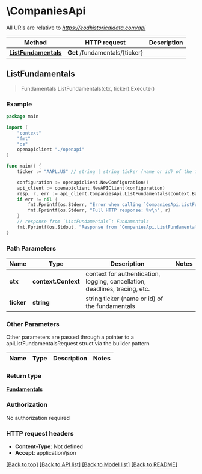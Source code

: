 # \CompaniesApi

All URIs are relative to *https://eodhistoricaldata.com/api*

Method | HTTP request | Description
------------- | ------------- | -------------
[**ListFundamentals**](CompaniesApi.md#ListFundamentals) | **Get** /fundamentals/{ticker} | 



## ListFundamentals

> Fundamentals ListFundamentals(ctx, ticker).Execute()





### Example

```go
package main

import (
    "context"
    "fmt"
    "os"
    openapiclient "./openapi"
)

func main() {
    ticker := "AAPL.US" // string | string ticker (name or id) of the fundamentals

    configuration := openapiclient.NewConfiguration()
    api_client := openapiclient.NewAPIClient(configuration)
    resp, r, err := api_client.CompaniesApi.ListFundamentals(context.Background(), ticker).Execute()
    if err != nil {
        fmt.Fprintf(os.Stderr, "Error when calling `CompaniesApi.ListFundamentals``: %v\n", err)
        fmt.Fprintf(os.Stderr, "Full HTTP response: %v\n", r)
    }
    // response from `ListFundamentals`: Fundamentals
    fmt.Fprintf(os.Stdout, "Response from `CompaniesApi.ListFundamentals`: %v\n", resp)
}
```

### Path Parameters


Name | Type | Description  | Notes
------------- | ------------- | ------------- | -------------
**ctx** | **context.Context** | context for authentication, logging, cancellation, deadlines, tracing, etc.
**ticker** | **string** | string ticker (name or id) of the fundamentals | 

### Other Parameters

Other parameters are passed through a pointer to a apiListFundamentalsRequest struct via the builder pattern


Name | Type | Description  | Notes
------------- | ------------- | ------------- | -------------


### Return type

[**Fundamentals**](Fundamentals.md)

### Authorization

No authorization required

### HTTP request headers

- **Content-Type**: Not defined
- **Accept**: application/json

[[Back to top]](#) [[Back to API list]](../README.md#documentation-for-api-endpoints)
[[Back to Model list]](../README.md#documentation-for-models)
[[Back to README]](../README.md)

